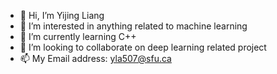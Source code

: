- 👋 Hi, I’m Yijing Liang
- 👀 I’m interested in anything related to machine learning
- 🌱 I’m currently learning C++
- 💞️ I’m looking to collaborate on deep learning related project
- 📫 My Email address: yla507@sfu.ca

<!---
lyj0913/lyj0913 is a ✨ special ✨ repository because its `README.md` (this file) appears on your GitHub profile.
You can click the Preview link to take a look at your changes.
--->

